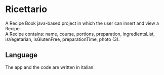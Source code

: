 # Ricettario
A Recipe Book java-based project in which the user can insert and view a Recipe. <br>
A Recipe contains: name, course, portions, preparation, ingredientsList, isVegetarian, isGlutenFree, preparationTime, photo (3). <br>
## Language
The app and the code are written in italian.
